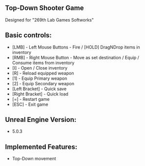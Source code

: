 ## Top-Down Shooter Game
Designed for "269th Lab Games Softworks"

Basic controls:
---------------
- [LMB] - Left Mouse Buttons - Fire / [HOLD] DragNDrop items in inventory
- [RMB] - Right Mouse Button - Move as set destination / Equip / Consume items from inventory
- [I] - Open / Close inventory
- [R] - Reload equipped weapon
- [1] - Equip Primary weapon
- [2] - Equip Secondary weapon
- [Left Bracket] - Quick save
- [Right Bracket] - Quick load
- [=] - Restart game
- [ESC] - Exit game

Unreal Engine Version:
---------------
- 5.0.3

Implemented Features:
---------------
 - Top-Down movement

